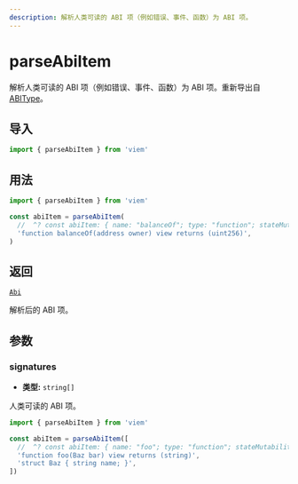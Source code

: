 ```yaml
---
description: 解析人类可读的 ABI 项（例如错误、事件、函数）为 ABI 项。
---
```


# parseAbiItem

解析人类可读的 ABI 项（例如错误、事件、函数）为 ABI 项。重新导出自 [ABIType](https://abitype.dev/api/human#parseabiitem-1)。

## 导入

```ts
import { parseAbiItem } from 'viem'
```

## 用法

```ts
import { parseAbiItem } from 'viem'

const abiItem = parseAbiItem(
  //  ^? const abiItem: { name: "balanceOf"; type: "function"; stateMutability: "view";...
  'function balanceOf(address owner) view returns (uint256)',
)
```

## 返回

[`Abi`](/docs/glossary/types#abi)

解析后的 ABI 项。

## 参数

### signatures

- **类型:** `string[]`

人类可读的 ABI 项。

```ts
import { parseAbiItem } from 'viem'

const abiItem = parseAbiItem([
  //  ^? const abiItem: { name: "foo"; type: "function"; stateMutability: "view"; inputs:...
  'function foo(Baz bar) view returns (string)',
  'struct Baz { string name; }',
])
```
